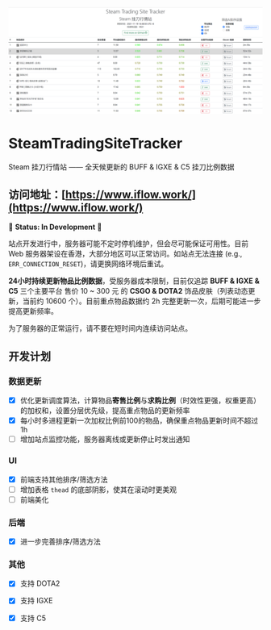 ![](./titlepage.png)

# SteamTradingSiteTracker

Steam 挂刀行情站 —— 全天候更新的 BUFF & IGXE & C5 挂刀比例数据

## 访问地址：[https://www.iflow.work/](https://www.iflow.work/)

🚧 **Status: In Development** 🚧

站点开发进行中，服务器可能不定时停机维护，但会尽可能保证可用性。目前 Web 服务器架设在香港，大部分地区可以正常访问。如站点无法连接 (e.g., `ERR_CONNECTION_RESET`)，请更换网络环境后重试。

**24小时持续更新物品比例数据**，受服务器成本限制，目前仅追踪 **BUFF & IGXE & C5** 三个主要平台 售价 10 ~ 300 元 的 **CSGO & DOTA2** 饰品皮肤（列表动态更新，当前约 10600 个）。目前重点物品数据约 2h 完整更新一次，后期可能进一步提高更新频率。

为了服务器的正常运行，请不要在短时间内连续访问站点。

## 开发计划

### 数据更新

- [x] 优化更新调度算法，计算物品**寄售比例**与**求购比例**（时效性更强，权重更高）的加权和，设置分层优先级，提高重点物品的更新频率
- [x] 每小时多进程更新一次加权比例前100的物品，确保重点物品更新时间不超过1h
- [ ] 增加站点监控功能，服务器离线或更新停止时发出通知 

### UI

- [x] 前端支持其他排序/筛选方法
- [ ] 增加表格 `thead` 的底部阴影，使其在滚动时更美观
- [ ] 前端美化

### 后端

- [x] 进一步完善排序/筛选方法

### 其他

- [x] 支持 DOTA2
- [x] 支持 IGXE
- [x] 支持 C5


